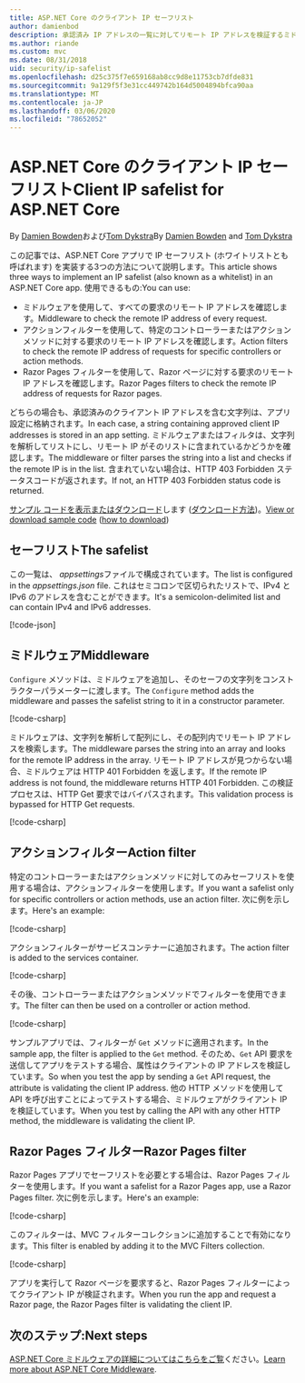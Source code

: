 ```yaml
---
title: ASP.NET Core のクライアント IP セーフリスト
author: damienbod
description: 承認済み IP アドレスの一覧に対してリモート IP アドレスを検証するミドルウェアまたはアクションフィルターを作成する方法について説明します。
ms.author: riande
ms.custom: mvc
ms.date: 08/31/2018
uid: security/ip-safelist
ms.openlocfilehash: d25c375f7e659168ab8cc9d8e11753cb7dfde831
ms.sourcegitcommit: 9a129f5f3e31cc449742b164d5004894bfca90aa
ms.translationtype: MT
ms.contentlocale: ja-JP
ms.lasthandoff: 03/06/2020
ms.locfileid: "78652052"
---
```

# <a name="client-ip-safelist-for-aspnet-core"></a><span data-ttu-id="35786-103">ASP.NET Core のクライアント IP セーフリスト</span><span class="sxs-lookup"><span data-stu-id="35786-103">Client IP safelist for ASP.NET Core</span></span>

<span data-ttu-id="35786-104">By [Damien Bowden](https://twitter.com/damien_bod)および[Tom Dykstra](https://github.com/tdykstra)</span><span class="sxs-lookup"><span data-stu-id="35786-104">By [Damien Bowden](https://twitter.com/damien_bod) and [Tom Dykstra](https://github.com/tdykstra)</span></span>
 
<span data-ttu-id="35786-105">この記事では、ASP.NET Core アプリで IP セーフリスト (ホワイトリストとも呼ばれます) を実装する3つの方法について説明します。</span><span class="sxs-lookup"><span data-stu-id="35786-105">This article shows three ways to implement an IP safelist (also known as a whitelist) in an ASP.NET Core app.</span></span> <span data-ttu-id="35786-106">使用できるもの:</span><span class="sxs-lookup"><span data-stu-id="35786-106">You can use:</span></span>

* <span data-ttu-id="35786-107">ミドルウェアを使用して、すべての要求のリモート IP アドレスを確認します。</span><span class="sxs-lookup"><span data-stu-id="35786-107">Middleware to check the remote IP address of every request.</span></span>
* <span data-ttu-id="35786-108">アクションフィルターを使用して、特定のコントローラーまたはアクションメソッドに対する要求のリモート IP アドレスを確認します。</span><span class="sxs-lookup"><span data-stu-id="35786-108">Action filters to check the remote IP address of requests for specific controllers or action methods.</span></span>
* <span data-ttu-id="35786-109">Razor Pages フィルターを使用して、Razor ページに対する要求のリモート IP アドレスを確認します。</span><span class="sxs-lookup"><span data-stu-id="35786-109">Razor Pages filters to check the remote IP address of requests for Razor pages.</span></span>

<span data-ttu-id="35786-110">どちらの場合も、承認済みのクライアント IP アドレスを含む文字列は、アプリ設定に格納されます。</span><span class="sxs-lookup"><span data-stu-id="35786-110">In each case, a string containing approved client IP addresses is stored in an app setting.</span></span> <span data-ttu-id="35786-111">ミドルウェアまたはフィルタは、文字列を解析してリストにし、リモート IP がそのリストに含まれているかどうかを確認します。</span><span class="sxs-lookup"><span data-stu-id="35786-111">The middleware or filter parses the string into a list and checks if the remote IP is in the list.</span></span> <span data-ttu-id="35786-112">含まれていない場合は、HTTP 403 Forbidden ステータスコードが返されます。</span><span class="sxs-lookup"><span data-stu-id="35786-112">If not, an HTTP 403 Forbidden status code is returned.</span></span>

<span data-ttu-id="35786-113">[サンプル コードを表示またはダウンロード](https://github.com/dotnet/AspNetCore.Docs/tree/master/aspnetcore/security/ip-safelist/samples/2.x/ClientIpAspNetCore)します ([ダウンロード方法](xref:index#how-to-download-a-sample))。</span><span class="sxs-lookup"><span data-stu-id="35786-113">[View or download sample code](https://github.com/dotnet/AspNetCore.Docs/tree/master/aspnetcore/security/ip-safelist/samples/2.x/ClientIpAspNetCore) ([how to download](xref:index#how-to-download-a-sample))</span></span>

## <a name="the-safelist"></a><span data-ttu-id="35786-114">セーフリスト</span><span class="sxs-lookup"><span data-stu-id="35786-114">The safelist</span></span>

<span data-ttu-id="35786-115">この一覧は、 *appsettings*ファイルで構成されています。</span><span class="sxs-lookup"><span data-stu-id="35786-115">The list is configured in the *appsettings.json* file.</span></span> <span data-ttu-id="35786-116">これはセミコロンで区切られたリストで、IPv4 と IPv6 のアドレスを含むことができます。</span><span class="sxs-lookup"><span data-stu-id="35786-116">It's a semicolon-delimited list and can contain IPv4 and IPv6 addresses.</span></span>

[!code-json[](ip-safelist/samples/2.x/ClientIpAspNetCore/appsettings.json?highlight=2)]

## <a name="middleware"></a><span data-ttu-id="35786-117">ミドルウェア</span><span class="sxs-lookup"><span data-stu-id="35786-117">Middleware</span></span>

<span data-ttu-id="35786-118">`Configure` メソッドは、ミドルウェアを追加し、そのセーフの文字列をコンストラクターパラメーターに渡します。</span><span class="sxs-lookup"><span data-stu-id="35786-118">The `Configure` method adds the middleware and passes the safelist string to it in a constructor parameter.</span></span>

[!code-csharp[](ip-safelist/samples/2.x/ClientIpAspNetCore/Startup.cs?name=snippet_Configure&highlight=10)]

<span data-ttu-id="35786-119">ミドルウェアは、文字列を解析して配列にし、その配列内でリモート IP アドレスを検索します。</span><span class="sxs-lookup"><span data-stu-id="35786-119">The middleware parses the string into an array and looks for the remote IP address in the array.</span></span> <span data-ttu-id="35786-120">リモート IP アドレスが見つからない場合、ミドルウェアは HTTP 401 Forbidden を返します。</span><span class="sxs-lookup"><span data-stu-id="35786-120">If the remote IP address is not found, the middleware returns HTTP 401 Forbidden.</span></span> <span data-ttu-id="35786-121">この検証プロセスは、HTTP Get 要求ではバイパスされます。</span><span class="sxs-lookup"><span data-stu-id="35786-121">This validation process is bypassed for HTTP Get requests.</span></span>

[!code-csharp[](ip-safelist/samples/2.x/ClientIpAspNetCore/AdminSafeListMiddleware.cs?name=snippet_ClassOnly)]

## <a name="action-filter"></a><span data-ttu-id="35786-122">アクションフィルター</span><span class="sxs-lookup"><span data-stu-id="35786-122">Action filter</span></span>

<span data-ttu-id="35786-123">特定のコントローラーまたはアクションメソッドに対してのみセーフリストを使用する場合は、アクションフィルターを使用します。</span><span class="sxs-lookup"><span data-stu-id="35786-123">If you want a safelist only for specific controllers or action methods, use an action filter.</span></span> <span data-ttu-id="35786-124">次に例を示します。</span><span class="sxs-lookup"><span data-stu-id="35786-124">Here's an example:</span></span> 

[!code-csharp[](ip-safelist/samples/2.x/ClientIpAspNetCore/Filters/ClientIpCheckFilter.cs)]

<span data-ttu-id="35786-125">アクションフィルターがサービスコンテナーに追加されます。</span><span class="sxs-lookup"><span data-stu-id="35786-125">The action filter is added to the services container.</span></span>

[!code-csharp[](ip-safelist/samples/2.x/ClientIpAspNetCore/Startup.cs?name=snippet_ConfigureServices&highlight=3)]

<span data-ttu-id="35786-126">その後、コントローラーまたはアクションメソッドでフィルターを使用できます。</span><span class="sxs-lookup"><span data-stu-id="35786-126">The filter can then be used on a controller or action method.</span></span>

[!code-csharp[](ip-safelist/samples/2.x/ClientIpAspNetCore/Controllers/ValuesController.cs?name=snippet_Filter&highlight=1)]

<span data-ttu-id="35786-127">サンプルアプリでは、フィルターが `Get` メソッドに適用されます。</span><span class="sxs-lookup"><span data-stu-id="35786-127">In the sample app, the filter is applied to the `Get` method.</span></span> <span data-ttu-id="35786-128">そのため、`Get` API 要求を送信してアプリをテストする場合、属性はクライアントの IP アドレスを検証しています。</span><span class="sxs-lookup"><span data-stu-id="35786-128">So when you test the app by sending a `Get` API request, the attribute is validating the client IP address.</span></span> <span data-ttu-id="35786-129">他の HTTP メソッドを使用して API を呼び出すことによってテストする場合、ミドルウェアがクライアント IP を検証しています。</span><span class="sxs-lookup"><span data-stu-id="35786-129">When you test by calling the API with any other HTTP method, the middleware is validating the client IP.</span></span>

## <a name="razor-pages-filter"></a><span data-ttu-id="35786-130">Razor Pages フィルター</span><span class="sxs-lookup"><span data-stu-id="35786-130">Razor Pages filter</span></span> 

<span data-ttu-id="35786-131">Razor Pages アプリでセーフリストを必要とする場合は、Razor Pages フィルターを使用します。</span><span class="sxs-lookup"><span data-stu-id="35786-131">If you want a safelist for a Razor Pages app, use a Razor Pages filter.</span></span> <span data-ttu-id="35786-132">次に例を示します。</span><span class="sxs-lookup"><span data-stu-id="35786-132">Here's an example:</span></span> 

[!code-csharp[](ip-safelist/samples/2.x/ClientIpAspNetCore/Filters/ClientIpCheckPageFilter.cs)]

<span data-ttu-id="35786-133">このフィルターは、MVC フィルターコレクションに追加することで有効になります。</span><span class="sxs-lookup"><span data-stu-id="35786-133">This filter is enabled by adding it to the MVC Filters collection.</span></span>

[!code-csharp[](ip-safelist/samples/2.x/ClientIpAspNetCore/Startup.cs?name=snippet_ConfigureServices&highlight=7-9)]

<span data-ttu-id="35786-134">アプリを実行して Razor ページを要求すると、Razor Pages フィルターによってクライアント IP が検証されます。</span><span class="sxs-lookup"><span data-stu-id="35786-134">When you run the app and request a Razor page, the Razor Pages filter is validating the client IP.</span></span>

## <a name="next-steps"></a><span data-ttu-id="35786-135">次のステップ:</span><span class="sxs-lookup"><span data-stu-id="35786-135">Next steps</span></span>

<span data-ttu-id="35786-136">[ASP.NET Core ミドルウェアの詳細についてはこちらをご覧](xref:fundamentals/middleware/index)ください。</span><span class="sxs-lookup"><span data-stu-id="35786-136">[Learn more about ASP.NET Core Middleware](xref:fundamentals/middleware/index).</span></span>
